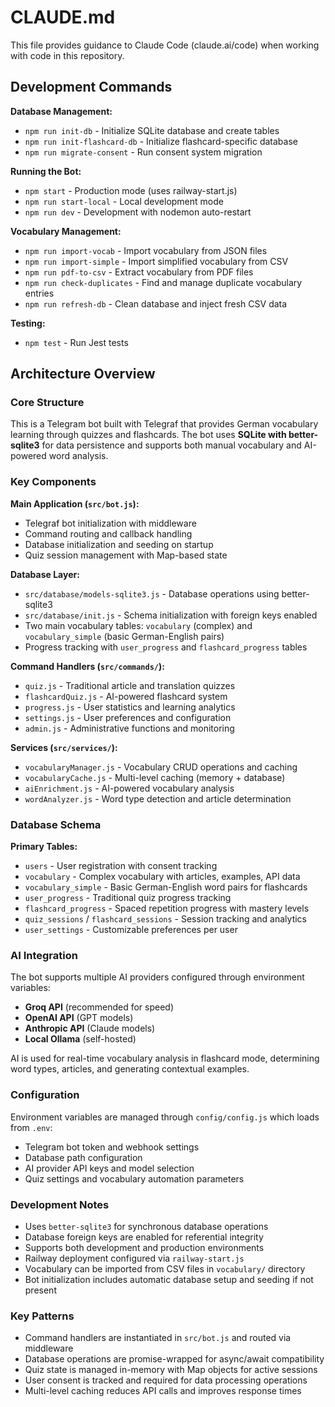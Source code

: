 # CLAUDE.md

This file provides guidance to Claude Code (claude.ai/code) when working with code in this repository.

## Development Commands

**Database Management:**
- `npm run init-db` - Initialize SQLite database and create tables
- `npm run init-flashcard-db` - Initialize flashcard-specific database  
- `npm run migrate-consent` - Run consent system migration

**Running the Bot:**
- `npm start` - Production mode (uses railway-start.js)
- `npm run start-local` - Local development mode
- `npm run dev` - Development with nodemon auto-restart

**Vocabulary Management:**
- `npm run import-vocab` - Import vocabulary from JSON files
- `npm run import-simple` - Import simplified vocabulary from CSV
- `npm run pdf-to-csv` - Extract vocabulary from PDF files
- `npm run check-duplicates` - Find and manage duplicate vocabulary entries
- `npm run refresh-db` - Clean database and inject fresh CSV data

**Testing:**
- `npm test` - Run Jest tests

## Architecture Overview

### Core Structure
This is a Telegram bot built with Telegraf that provides German vocabulary learning through quizzes and flashcards. The bot uses **SQLite with better-sqlite3** for data persistence and supports both manual vocabulary and AI-powered word analysis.

### Key Components

**Main Application (`src/bot.js`):**
- Telegraf bot initialization with middleware
- Command routing and callback handling
- Database initialization and seeding on startup
- Quiz session management with Map-based state

**Database Layer:**
- `src/database/models-sqlite3.js` - Database operations using better-sqlite3
- `src/database/init.js` - Schema initialization with foreign keys enabled
- Two main vocabulary tables: `vocabulary` (complex) and `vocabulary_simple` (basic German-English pairs)
- Progress tracking with `user_progress` and `flashcard_progress` tables

**Command Handlers (`src/commands/`):**
- `quiz.js` - Traditional article and translation quizzes
- `flashcardQuiz.js` - AI-powered flashcard system
- `progress.js` - User statistics and learning analytics  
- `settings.js` - User preferences and configuration
- `admin.js` - Administrative functions and monitoring

**Services (`src/services/`):**
- `vocabularyManager.js` - Vocabulary CRUD operations and caching
- `vocabularyCache.js` - Multi-level caching (memory + database)
- `aiEnrichment.js` - AI-powered vocabulary analysis
- `wordAnalyzer.js` - Word type detection and article determination

### Database Schema

**Primary Tables:**
- `users` - User registration with consent tracking
- `vocabulary` - Complex vocabulary with articles, examples, API data
- `vocabulary_simple` - Basic German-English word pairs for flashcards
- `user_progress` - Traditional quiz progress tracking
- `flashcard_progress` - Spaced repetition progress with mastery levels
- `quiz_sessions` / `flashcard_sessions` - Session tracking and analytics
- `user_settings` - Customizable preferences per user

### AI Integration
The bot supports multiple AI providers configured through environment variables:
- **Groq API** (recommended for speed)
- **OpenAI API** (GPT models)
- **Anthropic API** (Claude models)  
- **Local Ollama** (self-hosted)

AI is used for real-time vocabulary analysis in flashcard mode, determining word types, articles, and generating contextual examples.

### Configuration
Environment variables are managed through `config/config.js` which loads from `.env`:
- Telegram bot token and webhook settings
- Database path configuration
- AI provider API keys and model selection
- Quiz settings and vocabulary automation parameters

### Development Notes
- Uses `better-sqlite3` for synchronous database operations
- Database foreign keys are enabled for referential integrity
- Supports both development and production environments
- Railway deployment configured via `railway-start.js`
- Vocabulary can be imported from CSV files in `vocabulary/` directory
- Bot initialization includes automatic database setup and seeding if not present

### Key Patterns
- Command handlers are instantiated in `src/bot.js` and routed via middleware
- Database operations are promise-wrapped for async/await compatibility
- Quiz state is managed in-memory with Map objects for active sessions
- User consent is tracked and required for data processing operations
- Multi-level caching reduces API calls and improves response times